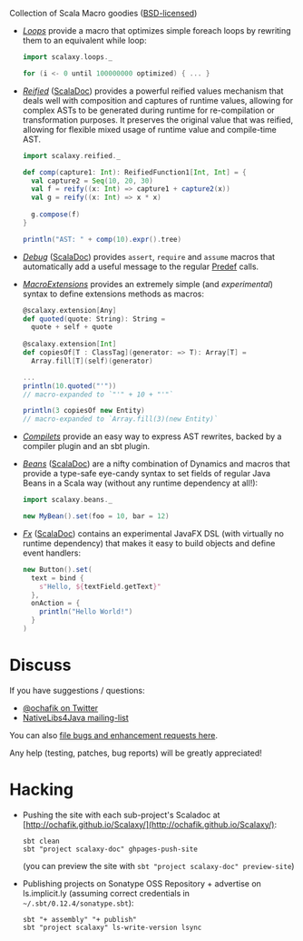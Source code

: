 Collection of Scala Macro goodies ([BSD-licensed](https://github.com/ochafik/Scalaxy/blob/master/LICENSE))
- *[Loops](https://github.com/ochafik/Scalaxy/tree/master/Loops)* provide a macro that optimizes simple foreach loops by rewriting them to an equivalent while loop:

    ```scala
    import scalaxy.loops._
    
    for (i <- 0 until 100000000 optimized) { ... }
    ```
- *[Reified](https://github.com/ochafik/Scalaxy/tree/master/Reified)* ([ScalaDoc](http://ochafik.github.io/Scalaxy/Reified/latest/api/index.html)) provides a powerful reified values mechanism that deals well with composition and captures of runtime values, allowing for complex ASTs to be generated during runtime for re-compilation or transformation purposes. It preserves the original value that was reified, allowing for flexible mixed usage of runtime value and compile-time AST.

    ```scala
    import scalaxy.reified._
    
    def comp(capture1: Int): ReifiedFunction1[Int, Int] = {
      val capture2 = Seq(10, 20, 30)
      val f = reify((x: Int) => capture1 + capture2(x))
      val g = reify((x: Int) => x * x)
      
      g.compose(f)
    }
    
    println("AST: " + comp(10).expr().tree)
    ```

- *[Debug](https://github.com/ochafik/Scalaxy/tree/master/Debug)* ([ScalaDoc](http://ochafik.github.io/Scalaxy/Debug/latest/api/index.html)) provides `assert`, `require` and `assume` macros that automatically add a useful message to the regular [Predef](http://www.scala-lang.org/api/current/index.html#scala.Predef$) calls.
- *[MacroExtensions](https://github.com/ochafik/Scalaxy/tree/master/MacroExtensions)* provides an extremely simple (and *experimental*) syntax to define extensions methods as macros:

    ```scala
    @scalaxy.extension[Any] 
    def quoted(quote: String): String = 
      quote + self + quote
      
    @scalaxy.extension[Int] 
    def copiesOf[T : ClassTag](generator: => T): Array[T] = 
      Array.fill[T](self)(generator)
  
    ...
    println(10.quoted("'"))
    // macro-expanded to `"'" + 10 + "'"`
    
    println(3 copiesOf new Entity)
    // macro-expanded to `Array.fill(3)(new Entity)`
    ```

- *[Compilets](https://github.com/ochafik/Scalaxy/tree/master/Compilets)* provide an easy way to express AST rewrites, backed by a compiler plugin and an sbt plugin.
- *[Beans](https://github.com/ochafik/Scalaxy/tree/master/Beans)* ([ScalaDoc](http://ochafik.github.io/Scalaxy/Beans/latest/api/index.html)) are a nifty combination of Dynamics and macros that provide a type-safe eye-candy syntax to set fields of regular Java Beans in a Scala way (without any runtime dependency at all!):

    ```scala
    import scalaxy.beans._
    
    new MyBean().set(foo = 10, bar = 12)
    ```

- *[Fx](https://github.com/ochafik/Scalaxy/tree/master/Fx)* ([ScalaDoc](http://ochafik.github.io/Scalaxy/Fx/latest/api/index.html)) contains an experimental JavaFX DSL (with virtually no runtime dependency) that makes it easy to build objects and define event handlers:

    ```scala
    new Button().set(
      text = bind {
        s"Hello, ${textField.getText}"
      },
      onAction = {
        println("Hello World!")
      }
    )
    ```

# Discuss

If you have suggestions / questions:
- [@ochafik on Twitter](http://twitter.com/ochafik)
- [NativeLibs4Java mailing-list](groups.google.com/group/nativelibs4java)

You can also [file bugs and enhancement requests here](https://github.com/ochafik/Scalaxy/issues/new).

Any help (testing, patches, bug reports) will be greatly appreciated!

# Hacking

- Pushing the site with each sub-project's Scaladoc at [http://ochafik.github.io/Scalaxy/](http://ochafik.github.io/Scalaxy/):

    ```
    sbt clean
    sbt "project scalaxy-doc" ghpages-push-site
    ```
  (you can preview the site with `sbt "project scalaxy-doc" preview-site`)

- Publishing projects on Sonatype OSS Repository + advertise on ls.implicit.ly (assuming correct credentials in `~/.sbt/0.12.4/sonatype.sbt`):

    ```
    sbt "+ assembly" "+ publish"
    sbt "project scalaxy" ls-write-version lsync
    ```

